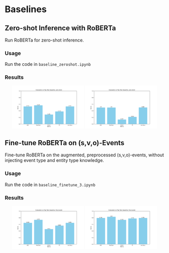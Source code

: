 # Baselines
## Zero-shot Inference with RoBERTa
Run RoBERTa for zero-shot inference.
### Usage
Run the code in `baseline_zeroshot.ipynb`
### Results
<div  align="center">    
<img src="./img/eval_scores_pap_baseline_zeroshot.png" width="45%"/>
<img src="./img/eval_scores_pep_baseline_zeroshot.png" width="45%"/>
</div>

## Fine-tune RoBERTa on (s,v,o)-Events
Fine-tune RoBERTa on the augmented, preprocessed (s,v,o)-events, without injecting event type and entity type knowledge.
### Usage
Run the code in `baseline_finetune_3.ipynb`
### Results
<div  align="center">    
<img src="./img/eval_scores_pap_baseline_ft_ckpt-1842.png" width="45%"/>
<img src="./img/eval_scores_pep_baseline_ft_ckpt-1842.png" width="45%"/>
</div>
